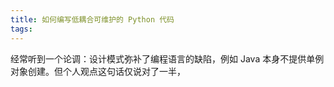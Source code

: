 ```yaml
---
title: 如何编写低耦合可维护的 Python 代码
tags:
---
```


经常听到一个论调：设计模式弥补了编程语言的缺陷，例如 Java 本身不提供单例对象创建。但个人观点这句话仅说对了一半，
